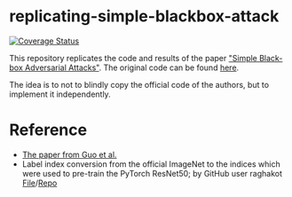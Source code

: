 # replicating-simple-blackbox-attack

[![Coverage Status](https://coveralls.io/repos/github/EricKolibacz/replicating-simple-blackbox-attack/badge.svg?branch=main)](https://coveralls.io/github/EricKolibacz/replicating-simple-blackbox-attack?branch=main)

This repository replicates the code and results of the paper ["Simple Black-box Adversarial Attacks"](https://arxiv.org/pdf/1905.07121.pdf). The original code can be found [here](https://github.com/cg563/simple-blackbox-attack).

The idea is to not to blindly copy the official code of the authors, but to implement it independently. 

# Reference
* [The paper from Guo et al.](https://arxiv.org/pdf/1905.07121.pdf)
* Label index conversion from the official ImageNet to the indices which were used to pre-train the PyTorch ResNet50; by GitHub user raghakot [File](https://github.com/raghakot/keras-vis/tree/master/resources)/[Repo](https://github.com/raghakot/keras-vis)
